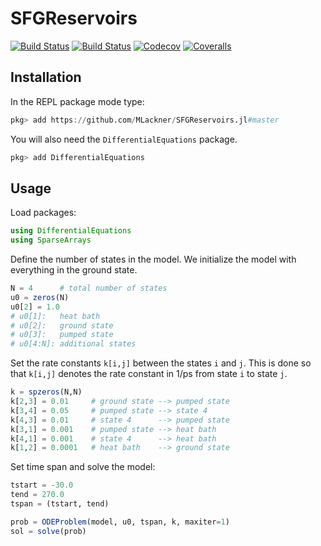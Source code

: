 # SFGReservoirs

[![Build Status](https://travis-ci.com/MLackner/SFGReservoirs.jl.svg?branch=master)](https://travis-ci.com/MLackner/SFGReservoirs.jl)
[![Build Status](https://ci.appveyor.com/api/projects/status/github/MLackner/SFGReservoirs.jl?svg=true)](https://ci.appveyor.com/project/MLackner/SFGReservoirs-jl)
[![Codecov](https://codecov.io/gh/MLackner/SFGReservoirs.jl/branch/master/graph/badge.svg)](https://codecov.io/gh/MLackner/SFGReservoirs.jl)
[![Coveralls](https://coveralls.io/repos/github/MLackner/SFGReservoirs.jl/badge.svg?branch=master)](https://coveralls.io/github/MLackner/SFGReservoirs.jl?branch=master)

## Installation

In the REPL package mode type:
```julia
pkg> add https://github.com/MLackner/SFGReservoirs.jl#master
```

You will also need the `DifferentialEquations` package.
```julia
pkg> add DifferentialEquations
```

## Usage

Load packages:
```julia
using DifferentialEquations
using SparseArrays
```

Define the number of states in the model. We initialize the model with everything
in the ground state.
```julia
N = 4      # total number of states
u0 = zeros(N)
u0[2] = 1.0
# u0[1]:   heat bath
# u0[2]:   ground state
# u0[3]:   pumped state
# u0[4:N]: additional states
```

Set the rate constants `k[i,j]` between the states `i` and `j`. This is done so
that `k[i,j]` denotes the rate constant in 1/ps from state `i` to state `j`.
```julia
k = spzeros(N,N)
k[2,3] = 0.01     # ground state --> pumped state
k[3,4] = 0.05     # pumped state --> state 4
k[4,3] = 0.01     # state 4      --> pumped state
k[3,1] = 0.001    # pumped state --> heat bath
k[4,1] = 0.001    # state 4      --> heat bath
k[1,2] = 0.0001   # heat bath    --> ground state
```

Set time span and solve the model:
```julia
tstart = -30.0
tend = 270.0
tspan = (tstart, tend)

prob = ODEProblem(model, u0, tspan, k, maxiter=1)
sol = solve(prob)
```
